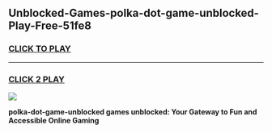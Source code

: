 
## Unblocked-Games-polka-dot-game-unblocked-Play-Free-51fe8
<h3>
<a href="https://premium76.site?title=polka-dot-game-unblocked&ref=18A1">CLICK TO PLAY</a></h3>
<hr>

<h3>
<a href="https://premium76.site?title=polka-dot-game-unblocked&ref=18A1">CLICK 2 PLAY</a>
  
</h3>

<a href="https://premium76.site?title=polka-dot-game-unblocked&ref=18A1"><img src="https://clearcache.store/games.png"></a>


**polka-dot-game-unblocked games unblocked: Your Gateway to Fun and Accessible Online Gaming**
